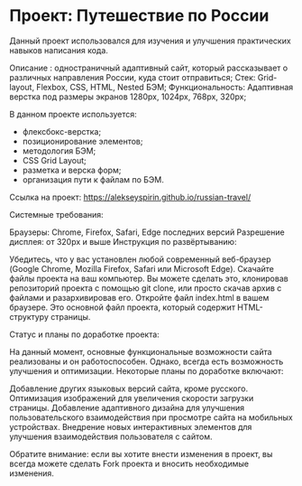 # Проект: Путешествие по России

Данный проект использовался для изучения и улучшения практических навыков написания кода.

Описание : одностраничный адаптивный сайт, который рассказывает о различных направления России, куда стоит отправиться; 
Стек: Grid-layout, Flexbox, CSS, HTML, Nested БЭМ; 
Функциональность: Адаптивная верстка под размеры экранов 1280px, 1024px, 768px, 320px; 

В данном проекте используется:

- флексбокс-верстка;
- позиционирование элементов;
- методология БЭМ;
- CSS Grid Layout;
- разметка и верска форм;
- организация пути к файлам по БЭМ.


Ссылка на проект: 
https://alekseyspirin.github.io/russian-travel/

Системные требования:

Браузеры: Chrome, Firefox, Safari, Edge последних версий
Разрешение дисплея: от 320px и выше
Инструкция по развёртыванию:

Убедитесь, что у вас установлен любой современный веб-браузер (Google Chrome, Mozilla Firefox, Safari или Microsoft Edge).
Скачайте файлы проекта на ваш компьютер. Вы можете сделать это, клонировав репозиторий проекта с помощью git clone, или просто скачав архив с файлами и разархивировав его.
Откройте файл index.html в вашем браузере. Это основной файл проекта, который содержит HTML-структуру страницы.

Статус и планы по доработке проекта:

На данный момент, основные функциональные возможности сайта реализованы и он работоспособен. Однако, всегда есть возможность улучшения и оптимизации. Некоторые планы по доработке включают:

Добавление других языковых версий сайта, кроме русского.
Оптимизация изображений для увеличения скорости загрузки страницы.
Добавление адаптивного дизайна для улучшения пользовательского взаимодействия при просмотре сайта на мобильных устройствах.
Внедрение новых интерактивных элементов для улучшения взаимодействия пользователя с сайтом.

Обратите внимание: если вы хотите внести изменения в проект, вы всегда можете сделать Fork проекта и вносить необходимые изменения.
